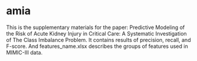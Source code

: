 # amia

This is the supplementary materials for the paper: Predictive Modeling of the Risk of Acute Kidney Injury in Critical Care: A Systematic Investigation of The Class Imbalance Problem.
It contains results of precision, recall, and F-score. And features_name.xlsx describes the groups of features used in MIMIC-III data.

